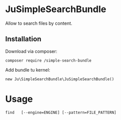 <h1>JuSimpleSearchBundle</h1>

Allow to search files by content.

<h2>Installation</h2>

Download via composer:

<pre><code>composer require /simple-search-bundle
</code></pre>

Add bundle tu kernel:

<pre><code>new Ju\SimpleSearchBundle\JuSimpleSearchBundle()
</code></pre>

<h1>Usage</h1>

<pre><code>find <needle>  [--engine=ENGINE] [--pattern=FILE_PATTERN]<dirs> 
</code></pre>
